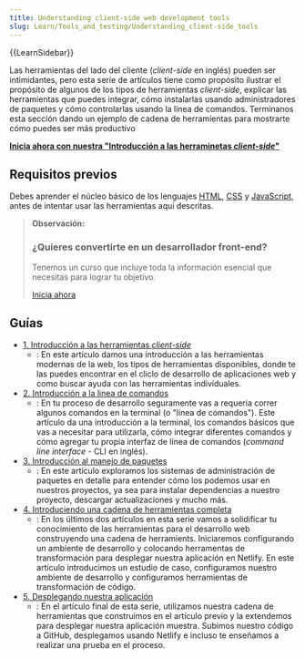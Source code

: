 ```yaml
---
title: Understanding client-side web development tools
slug: Learn/Tools_and_testing/Understanding_client-side_tools
---
```


{{LearnSidebar}}

Las herramientas del lado del cliente (_client-side_ en inglés) pueden ser intimidantes, pero esta serie de artículos tiene como propósito ilustrar el propósito de algunos de los tipos de herramientas _client-side_, explicar las herramientas que puedes integrar, cómo instalarlas usando administradores de paquetes y cómo controlarlas usando la línea de comandos. Terminanos esta sección dando un ejemplo de cadena de herramientas para mostrarte cómo puedes ser más productivo

**[Inicia ahora con nuestra "Introducción a las herraminetas _client-side_"](/es/docs/Learn/Tools_and_testing/Understanding_client-side_tools/Overview)**

## Requisitos previos

Debes aprender el núcleo básico de los lenguajes [HTML](/es/docs/Learn/HTML), [CSS](/es/docs/Learn/CSS) y [JavaScript](/es/docs/Learn/JavaScript), antes de intentar usar las herramientas aquí descritas.

> **Observación:**
>
> ### ¿Quieres convertirte en un desarrollador front-end?
>
> Tenemos un curso que incluye toda la información esencial que necesitas para lograr tu objetivo.
>
> [Inicia ahora](/docs/Learn/Front-end_web_developer)

## Guías

- [1. Introducción a las herramientas _client-side_](/es/docs/Learn/Tools_and_testing/Understanding_client-side_tools/Overview)
  - : En este artículo damos una introducción a las herramientas modernas de la web, los tipos de herramientas disponibles, donde te las puedes encontrar en el cliclo de desarrollo de aplicaciones web y como buscar ayuda con las herramientas individuales.
- [2. Introducción a la linea de comandos](/es/docs/Learn/Tools_and_testing/Understanding_client-side_tools/Command_line)
  - : En tu proceso de desarrollo seguramente vas a requeria correr algunos comandos en la terminal (o "línea de comandos"). Este artículo da una introducción a la terminal, los comandos básicos que vas a necesitar para utilizarla, cómo integrar diferentes comandos y cómo agregar tu propia interfaz de línea de comandos (_command line interface_ - CLI en inglés).
- [3. Introducción al manejo de paquetes](/es/docs/Learn/Tools_and_testing/Understanding_client-side_tools/Package_management)
  - : En este artículo exploramos los sistemas de administración de paquetes en detalle para entender cómo los podemos usar en nuestros proyectos, ya sea para instalar dependencias a nuestro proyecto, descargar actualizaciones y mucho más.
- [4. Introduciendo una cadena de herramientas completa](/es/docs/Learn/Tools_and_testing/Understanding_client-side_tools/Introducing_complete_toolchain)
  - : En los últimos dos artículos en esta serie vamos a solidificar tu conocimiento de las herramientas para el desarrollo web construyendo una cadena de herramients. Iniciaremos configurando un ambiente de desarrollo y colocando herramentas de transformación para desplegar nuestra aplicación en Netlify. En este artículo introducimos un estudio de caso, configuramos nuestro ambiente de desarrollo y configuramos herramientas de transformación de código.
- [5. Desplegando nuestra aplicación](/es/docs/Learn/Tools_and_testing/Understanding_client-side_tools/Deployment)
  - : En el artículo final de esta serie, utilizamos nuestra cadena de herramientas que construimos en el artículo previo y la extendemos para desplegar nuestra aplicación muestra. Subimos nuestro código a GitHub, desplegamos usando Netlify e incluso te enseñamos a realizar una prueba en el proceso.
